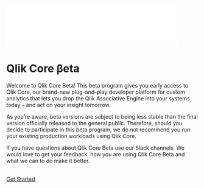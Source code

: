 <div class="marketing-background">
    <div class="marketing-header">
        <img src="images/QlikCore-Horizontal-Print-white.svg"/><br>
    </div>
    <div class="marketing-text">
        <h1>Qlik Core βeta</h1>
        <p>Welcome to Qlik Core Beta! This beta program gives you early access to Qlik Core,
        our brand-new plug-and-play developer platform for custom analytics that lets you
        drop the Qlik Associative Engine into your systems today – and act on your insight
        tomorrow.</p>
        <p>As you’re aware, beta versions are subject to being less stable than the final
        version officially released to the general public. Therefore, should you decide to
        participate in this beta program, we do not recommend you run your existing
        production workloads using Qlik Core.</p>
        <p>If you have questions about Qlik Core Beta use our Slack channels. We would
        love to get your feedback, how you are using Qlik Core Beta and what we can to
        do make it better.</p>
        <br>
        <a href="/docs/getting-started/" class="marketing-text-button">Get Started</a>
    </div>
</div>
